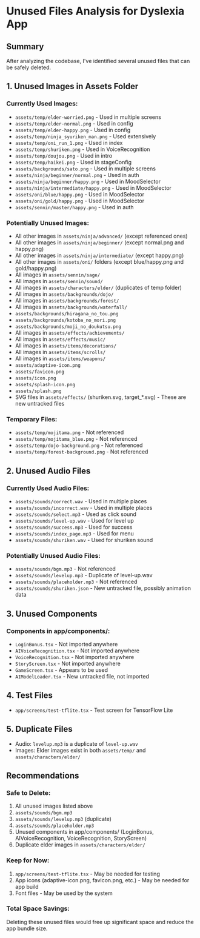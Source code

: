 # Unused Files Analysis for Dyslexia App

## Summary
After analyzing the codebase, I've identified several unused files that can be safely deleted.

## 1. Unused Images in Assets Folder

### Currently Used Images:
- `assets/temp/elder-worried.png` - Used in multiple screens
- `assets/temp/elder-normal.png` - Used in config
- `assets/temp/elder-happy.png` - Used in config
- `assets/temp/ninja_syuriken_man.png` - Used extensively
- `assets/temp/oni_run_1.png` - Used in index
- `assets/temp/shuriken.png` - Used in VoiceRecognition
- `assets/temp/doujou.png` - Used in intro
- `assets/temp/haikei.png` - Used in stageConfig
- `assets/backgrounds/sato.png` - Used in multiple screens
- `assets/ninja/beginner/normal.png` - Used in auth
- `assets/ninja/beginner/happy.png` - Used in MoodSelector
- `assets/ninja/intermediate/happy.png` - Used in MoodSelector
- `assets/oni/blue/happy.png` - Used in MoodSelector
- `assets/oni/gold/happy.png` - Used in MoodSelector
- `assets/sennin/master/happy.png` - Used in auth

### Potentially Unused Images:
- All other images in `assets/ninja/advanced/` (except referenced ones)
- All other images in `assets/ninja/beginner/` (except normal.png and happy.png)
- All other images in `assets/ninja/intermediate/` (except happy.png)
- All other images in `assets/oni/` folders (except blue/happy.png and gold/happy.png)
- All images in `assets/sennin/sage/`
- All images in `assets/sennin/sound/`
- All images in `assets/characters/elder/` (duplicates of temp folder)
- All images in `assets/backgrounds/dojo/`
- All images in `assets/backgrounds/forest/`
- All images in `assets/backgrounds/waterfall/`
- `assets/backgrounds/hiragana_no_tou.png`
- `assets/backgrounds/kotoba_no_mori.png`
- `assets/backgrounds/moji_no_doukutsu.png`
- All images in `assets/effects/achievements/`
- All images in `assets/effects/music/`
- All images in `assets/items/decorations/`
- All images in `assets/items/scrolls/`
- All images in `assets/items/weapons/`
- `assets/adaptive-icon.png`
- `assets/favicon.png`
- `assets/icon.png`
- `assets/splash-icon.png`
- `assets/splash.png`
- SVG files in `assets/effects/` (shuriken.svg, target_*.svg) - These are new untracked files

### Temporary Files:
- `assets/temp/mojitama.png` - Not referenced
- `assets/temp/mojitama_blue.png` - Not referenced
- `assets/temp/dojo-background.png` - Not referenced
- `assets/temp/forest-background.png` - Not referenced

## 2. Unused Audio Files

### Currently Used Audio Files:
- `assets/sounds/correct.wav` - Used in multiple places
- `assets/sounds/incorrect.wav` - Used in multiple places
- `assets/sounds/select.mp3` - Used as click sound
- `assets/sounds/level-up.wav` - Used for level up
- `assets/sounds/success.mp3` - Used for success
- `assets/sounds/index_page.mp3` - Used for menu
- `assets/sounds/shuriken.wav` - Used for shuriken sound

### Potentially Unused Audio Files:
- `assets/sounds/bgm.mp3` - Not referenced
- `assets/sounds/levelup.mp3` - Duplicate of level-up.wav
- `assets/sounds/placeholder.mp3` - Not referenced
- `assets/sounds/shuriken.json` - New untracked file, possibly animation data

## 3. Unused Components

### Components in app/components/:
- `LoginBonus.tsx` - Not imported anywhere
- `AIVoiceRecognition.tsx` - Not imported anywhere
- `VoiceRecognition.tsx` - Not imported anywhere
- `StoryScreen.tsx` - Not imported anywhere
- `GameScreen.tsx` - Appears to be used
- `AIModelLoader.tsx` - New untracked file, not imported

## 4. Test Files
- `app/screens/test-tflite.tsx` - Test screen for TensorFlow Lite

## 5. Duplicate Files
- Audio: `levelup.mp3` is a duplicate of `level-up.wav`
- Images: Elder images exist in both `assets/temp/` and `assets/characters/elder/`

## Recommendations

### Safe to Delete:
1. All unused images listed above
2. `assets/sounds/bgm.mp3`
3. `assets/sounds/levelup.mp3` (duplicate)
4. `assets/sounds/placeholder.mp3`
5. Unused components in app/components/ (LoginBonus, AIVoiceRecognition, VoiceRecognition, StoryScreen)
6. Duplicate elder images in `assets/characters/elder/`

### Keep for Now:
1. `app/screens/test-tflite.tsx` - May be needed for testing
2. App icons (adaptive-icon.png, favicon.png, etc.) - May be needed for app build
3. Font files - May be used by the system

### Total Space Savings:
Deleting these unused files would free up significant space and reduce the app bundle size.